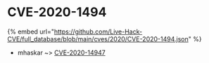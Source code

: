 # CVE-2020-1494
{% embed url="https://github.com/Live-Hack-CVE/full_database/blob/main/cves/2020/CVE-2020-1494.json" %}

* mhaskar ~> [CVE-2020-14947](https://www.alice-snow.ru/2020/database/cve-2020-1494/cve-2020-14947-mhaskar)